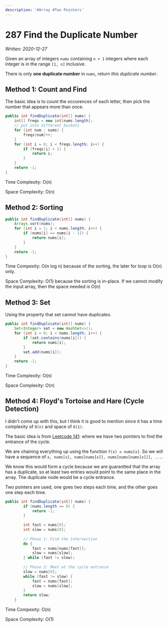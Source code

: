 ```yaml
---
description: '#Array #Two Pointers'
---
```


# 287 Find the Duplicate Number

_Written: 2020-12-27_

Given an array of integers `nums` containing `n + 1` integers where each integer is in the range `[1, n]` inclusive.

There is only **one duplicate number** in `nums`, return _this duplicate number_.

## Method 1: Count and Find

The basic idea is to count the occurences of each letter, then pick the number that appears more than once.

```java
public int findDuplicate(int[] nums) {
    int[] freqs = new int[nums.length];
    // put into different buckets
    for (int num : nums) {
        freqs[num]++;
    }
    for (int i = 0; i < freqs.length; i++) {
        if (freqs[i] > 1) {
            return i;
        }
    }
    return -1;
}
```

Time Complexity: O\(n\)

Space Complexity: O\(n\)

## Method 2: Sorting

```java
public int findDuplicate(int[] nums) {
    Arrays.sort(nums);
    for (int i = 1; i < nums.length; i++) {
        if (nums[i] == nums[i - 1]) {
            return nums[i];
        }
    }
    return -1;
}
```

Time Compexity: O\(n log n\) because of the sorting, the later for loop is O\(n\) only.

Space Complexity: O\(1\) because the sorting is in-place. If we cannot modify the input array, then the space needed is O\(n\)

## Method 3: Set

Using the property that set cannot have duplicates.

```java
public int findDuplicate(int[] nums) {
    Set<Integer> set = new HashSet<>();
    for (int i = 0; i < nums.length; i++) {
        if (set.contains(nums[i])) {
            return nums[i];
        }
        set.add(nums[i]);
    }
    return -1;
}
```

Time Complexity: O\(n\)

Space Complexity: O\(n\)

## **Method 4: Floyd's Tortoise and Hare \(Cycle Detection\)**

I didn't come up with this, but I think it is good to mention since it has a time complexity of `O(n)` and space of `O(1)`.

The basic idea is from [Leetcode 141](https://leetcode.com/problems/linked-list-cycle-ii/): where we have two pointers to find the entrance of the cycle.

 We are chaining everything up using the function `f(x) = nums[x]`. So we will have a sequence of  `x, nums[x], nums[nums[x]], nums[nums[nums[x]]], ...`.

We know this would form a cycle because we are guarantted that the array has a duplicate, so at least two entries would point to the same place in the array. The duplicate node would be a cycle entrance.

Two pointers are used, one goes two steps each time, and the other goes one step each time.

```java
public int findDuplicate(int[] nums) {
        if (nums.length == 0) {
            return -1;
        }
        
        int fast = nums[0];
        int slow = nums[0];
        
        // Phase 1: Find the intersection
        do {
            fast = nums[nums[fast]];
            slow = nums[slow];
        } while (fast != slow);
        
        // Phase 2: Meet at the cycle entrance
        slow = nums[0];
        while (fast != slow) {
            fast = nums[fast];
            slow = nums[slow];
        }
        return slow;
    }
```

Time Compexity: O\(n\)

Space Complexity: O\(1\)

